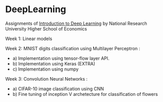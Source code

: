 # DeepLearning
Assignments of [Introduction to Deep Learning](https://www.coursera.org/learn/intro-to-deep-learning/home/welcome) by National Research University Higher School of Economics

Week 1: Linear models 

Week 2: MNIST digits classification using Multilayer Perceptron : 
* a) Implementation using tensor-flow layer API.
* b) Implementation using Keras (EXTRA)
* c) Implementation using numpy

Week 3: Convolution Neural Networks : 
* a) CIFAR-10 image classification using CNN
* b) Fine tuning of inception V archetecture for classification of flowers

